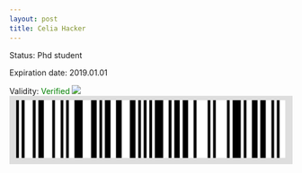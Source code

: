 ```yaml
---
layout: post
title: Celia Hacker
---
```


Status: Phd student

Expiration date: 2019.01.01

Validity: <font color="green"> Verified</font> 
![](/members/img/Celia_Hacker.png)
![](/members/img/bar.png)
